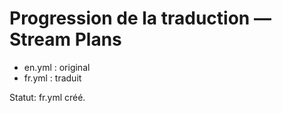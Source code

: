# Progression de la traduction — Stream Plans

- en.yml : original
- fr.yml : traduit

Statut: fr.yml créé.
